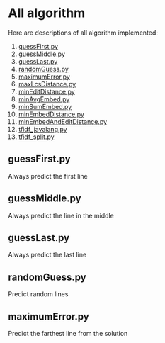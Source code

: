 # All algorithm

Here are descriptions of all algorithm implemented:

1. [guessFirst.py](##guessFirst.py)
2. [guessMiddle.py](##guessMiddle.py)
3. [guessLast.py](##guessLast.py)
4. [randomGuess.py](##randomGuess.py)
5. [maximumError.py](##maximumError.py)
6. [maxLcsDistance.py](##maxLcsDistance.py)
7. [minEditDistance.py](##minEditDistance)
8. [minAvgEmbed.py](##minAvgEmbed.py)
9. [minSumEmbed.py](##minSumEmbed.py)
10. [minEmbedDistance.py](##minEmbedDistance.py)
11. [minEmbedAndEditDistance.py](##minEmbedAndEditDistance.py)
12. [tfidf_javalang.py](##tfidf_javalang.py)
13. [tfidf_split.py](##tfidf_split.py)

## guessFirst.py
Always predict the first line

## guessMiddle.py
Always predict the line in the middle

## guessLast.py
Always predict the last line

## randomGuess.py
Predict random lines

## maximumError.py
Predict the farthest line from the solution

##
